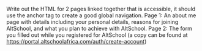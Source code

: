 Write out the HTML for 2 pages linked together that is accessible, it should use the anchor tag to create a good global navigation.
Page 1: An about me page with details including your personal details, reasons for joining AltSchool, and what you plan to achieve with AltSchool.
Page 2: The form you filled out while you registered for AltSchool (a copy can be found at https://portal.altschoolafrica.com/auth/create-account)
